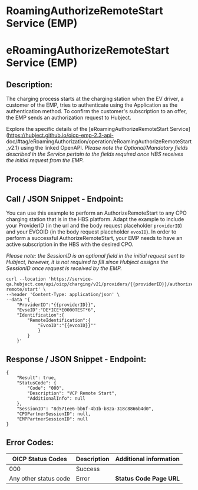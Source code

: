 

#  RoamingAuthorizeRemoteStart Service (EMP)


# eRoamingAuthorizeRemoteStart Service (EMP)

## Description:

The charging process starts at the charging station when the EV driver, a
customer of the EMP, tries to authenticate using the Application as the
authentication method. To confirm the customer's subscription to an offer, the
EMP sends an authorization request to Hubject.

Explore the specific details of the [eRoamingAuthorizeRemoteStart
Service](https://hubject.github.io/oicp-emp-2.3-api-
doc/#tag/eRoamingAuthorization/operation/eRoamingAuthorizeRemoteStart_v2.1)
using the linked OpenAPI. _Please note the Optional/Mandatory fields described
in the Service pertain to the fields required once HBS receives the initial
request from the EMP._

## Process Diagram:

## Call / JSON Snippet - Endpoint:

You can use this example to perform an AuthorizeRemoteStart to any CPO
charging station that is in the HBS platform. Adapt the example to include
your ProviderID (in the url and the body request placeholder `providerID`) and
your EVCOID (in the body request placeholder `evcoID`). In order to perform a
successful AuthorizeRemoteStart, your EMP needs to have an active subscription
in the HBS with the desired CPO.

_Please note: the SessionID is an optional field in the initial request sent
to Hubject, however, it is not required to fill since Hubject assigns the
SessionID once request is received by the EMP._

    
    
    curl --location 'https://service-qa.hubject.com/api/oicp/charging/v21/providers/{{providerID}}/authorize-remote/start' \
    --header 'Content-Type: application/json' \
    --data '{
    	"ProviderID":"{{providerID}}",
    	"EvseID":"DE*ICE*E0000TEST*6",
    	"Identification":{
    		"RemoteIdentification":{
    			"EvcoID":"{{evcoID}}""
    			}
    		}
    	}'

## Response / JSON Snippet - Endpoint:

    
    
    {
        "Result": true,
        "StatusCode": {
            "Code": "000",
            "Description": "VCP Remote Start",
            "AdditionalInfo": null
        },
        "SessionID": "8d571ee6-bb6f-4b1b-b82a-318c8866b4d0",
        "CPOPartnerSessionID": null,
        "EMPPartnerSessionID": null
    }

## Error Codes:

| OICP Status Codes | Description | Additional information |
| ----------------- | ----------- | ----------------------
| 000               | Success     |                        |
| Any other status code | Error   |  **Status Code Page URL** |

